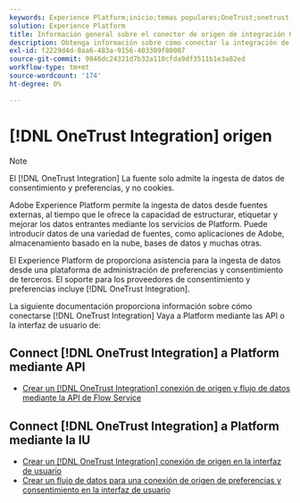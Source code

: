 ```yaml
---
keywords: Experience Platform;inicio;temas populares;OneTrust;onetrust;consentimiento;consentimientos y preferencias;conformidad
solution: Experience Platform
title: Información general sobre el conector de origen de integración OneTrust
description: Obtenga información sobre cómo conectar la integración de OneTrust a Adobe Experience Platform mediante API o la interfaz de usuario.
exl-id: f2229d4d-8aa6-483a-9156-403309f80007
source-git-commit: 9846dc24321d7b32a110cfda9df3511b1e3a82ed
workflow-type: tm+mt
source-wordcount: '174'
ht-degree: 0%

---
```


# [!DNL OneTrust Integration] origen

>[!NOTE]
>
>El [!DNL OneTrust Integration] La fuente solo admite la ingesta de datos de consentimiento y preferencias, y no cookies.

Adobe Experience Platform permite la ingesta de datos desde fuentes externas, al tiempo que le ofrece la capacidad de estructurar, etiquetar y mejorar los datos entrantes mediante los servicios de Platform. Puede introducir datos de una variedad de fuentes, como aplicaciones de Adobe, almacenamiento basado en la nube, bases de datos y muchas otras.

El Experience Platform de proporciona asistencia para la ingesta de datos desde una plataforma de administración de preferencias y consentimiento de terceros. El soporte para los proveedores de consentimiento y preferencias incluye [!DNL OneTrust Integration].

La siguiente documentación proporciona información sobre cómo conectarse [!DNL OneTrust Integration] Vaya a Platform mediante las API o la interfaz de usuario de:

## Connect [!DNL OneTrust Integration] a Platform mediante API

- [Crear un [!DNL OneTrust Integration] conexión de origen y flujo de datos mediante la API de Flow Service](../../tutorials/api/create/consent-and-preferences/onetrust.md)

## Connect [!DNL OneTrust Integration] a Platform mediante la IU

- [Crear un [!DNL OneTrust Integration] conexión de origen en la interfaz de usuario](../../tutorials/ui/create/consent-and-preferences/onetrust.md)
- [Crear un flujo de datos para una conexión de origen de preferencias y consentimiento en la interfaz de usuario](../../tutorials/ui/dataflow/consent-and-preferences.md)
